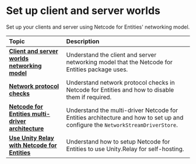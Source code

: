 # Set up client and server worlds

Set up your clients and server using Netcode for Entities' networking model.

| **Topic**                                                                   | **Description**                                                                                                            |
|:----------------------------------------------------------------------------|:---------------------------------------------------------------------------------------------------------------------------|
| **[Client and server worlds networking model](client-server-worlds.md)**    | Understand the client and server networking model that the Netcode for Entities package uses.                              |
| **[Network protocol checks](network-protocol-checks.md)**                   | Understand network protocol checks in Netcode for Entities and how to disable them if required.                            |
| **[Netcode for Entities multi-driver architecture](networking-network-drivers.md)**                       | Understand the multi-driver Netcode for Entities architecture and how to set up and configure the `NetworkStreamDriverStore`. |
| **[Use Unity Relay with Netcode for Entities](networking-using-relay)**   | Understand how to setup Netcode for Entities to use Unity.Relay for self-hosting.                                          |
